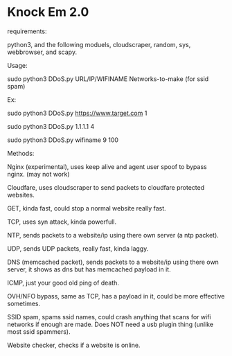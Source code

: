 # Knock Em 2.0



requirements:


python3, and the following moduels, cloudscraper, random, sys, webbrowser, and scapy.



Usage:


sudo python3 DDoS.py URL/IP/WIFINAME Networks-to-make (for ssid spam)



Ex:


sudo python3 DDoS.py https://www.target.com 1

sudo python3 DDoS.py 1.1.1.1 4

sudo python3 DDoS.py wifiname 9 100



Methods:


Nginx (experimental), uses keep alive and agent user spoof to bypass nginx. (may not work)
 
Cloudfare, uses cloudscraper to send packets to cloudfare protected websites.
 
GET, kinda fast, could stop a normal website really fast.
 
TCP, uses syn attack, kinda powerfull. 
 
NTP, sends packets to a website/ip using there own server (a ntp packet).
 
UDP, sends UDP packets, really fast, kinda laggy. 
 
DNS (memcached packet), sends packets to a website/ip using there own server, it shows as dns but has memcached payload in it. 
 
ICMP, just your good old ping of death.
 
OVH/NFO bypass, same as TCP, has a payload in it, could be more effective sometimes. 
 
SSID spam, spams ssid names, could crash anything that scans for wifi networks if enough are made. Does NOT need a usb plugin thing (unlike most ssid spammers).
 
Website checker, checks if a website is online.
